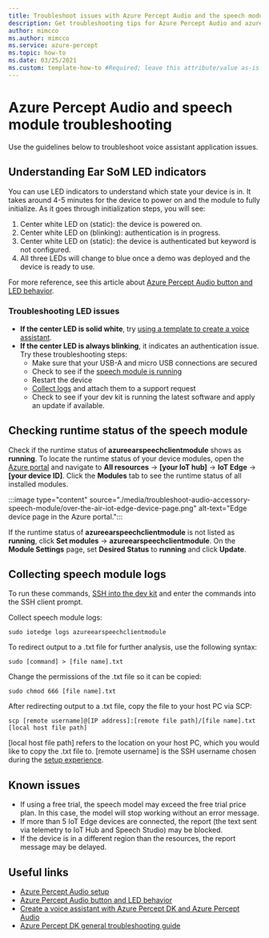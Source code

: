 ```yaml
---
title: Troubleshoot issues with Azure Percept Audio and the speech module
description: Get troubleshooting tips for Azure Percept Audio and azureearspeechclientmodule
author: mimcco
ms.author: mimcco
ms.service: azure-percept
ms.topic: how-to
ms.date: 03/25/2021
ms.custom: template-how-to #Required; leave this attribute/value as-is.
---
```


# Azure Percept Audio and speech module troubleshooting

Use the guidelines below to troubleshoot voice assistant application issues.

## Understanding Ear SoM LED indicators

You can use LED indicators to understand which state your device is in. It takes around 4-5 minutes for the device to power on and the module to fully initialize. As it goes through initialization steps, you will see:

1. Center white LED on (static): the device is powered on.
1. Center white LED on (blinking): authentication is in progress.
1. Center white LED on (static): the device is authenticated but keyword is not configured.​
1. All three LEDs will change to blue once a demo was deployed and the device is ready to use.

For more reference, see this article about [Azure Percept Audio button and LED behavior](./audio-button-led-behavior.md).

### Troubleshooting LED issues
- **If the center LED is solid white**, try [using a template to create a voice assistant](./tutorial-no-code-speech.md).
- **If the center LED is always blinking**, it indicates an authentication issue. Try these troubleshooting steps:
    - Make sure that your USB-A and micro USB connections are secured 
    - Check to see if the [speech module is running](./troubleshoot-audio-accessory-speech-module.md#checking-runtime-status-of-the-speech-module)
    - Restart the device
    - [Collect logs](./troubleshoot-audio-accessory-speech-module.md#collecting-speech-module-logs) and attach them to a support request
    - Check to see if your dev kit is running the latest software and apply an update if available.

## Checking runtime status of the speech module

Check if the runtime status of **azureearspeechclientmodule** shows as **running**. To locate the runtime status of your device modules, open the [Azure portal](https://portal.azure.com/) and navigate to **All resources** -> **[your IoT hub]** -> **IoT Edge** -> **[your device ID]**. Click the **Modules** tab to see the runtime status of all installed modules.

:::image type="content" source="./media/troubleshoot-audio-accessory-speech-module/over-the-air-iot-edge-device-page.png" alt-text="Edge device page in the Azure portal.":::

If the runtime status of **azureearspeechclientmodule** is not listed as **running**, click **Set modules** -> **azureearspeechclientmodule**. On the **Module Settings** page, set **Desired Status** to **running** and click **Update**.

## Collecting speech module logs

To run these commands, [SSH into the dev kit](./how-to-ssh-into-percept-dk.md) and enter the commands into the SSH client prompt.

Collect speech module logs:

```console
sudo iotedge logs azureearspeechclientmodule
```

To redirect output to a .txt file for further analysis, use the following syntax:

```console
sudo [command] > [file name].txt
```

Change the permissions of the .txt file so it can be copied:

```console
sudo chmod 666 [file name].txt
```

After redirecting output to a .txt file, copy the file to your host PC via SCP:

```console
scp [remote username]@[IP address]:[remote file path]/[file name].txt [local host file path]
```

[local host file path] refers to the location on your host PC, which you would like to copy the .txt file to. [remote username] is the SSH username chosen during the [setup experience](./quickstart-percept-dk-set-up.md).

## Known issues
- If using a free trial, the speech model may exceed the free trial price plan. In this case, the model will stop working without an error message.
- If more than 5 IoT Edge devices are connected, the report (the text sent via telemetry to IoT Hub and Speech Studio) may be blocked.
- If the device is in a different region than the resources, the report message may be delayed. 

## Useful links
- [Azure Percept Audio setup](./quickstart-percept-audio-setup.md)
- [Azure Percept Audio button and LED behavior](./audio-button-led-behavior.md)
- [Create a voice assistant with Azure Percept DK and Azure Percept Audio](./tutorial-no-code-speech.md)
- [Azure Percept DK general troubleshooting guide](./troubleshoot-dev-kit.md)
